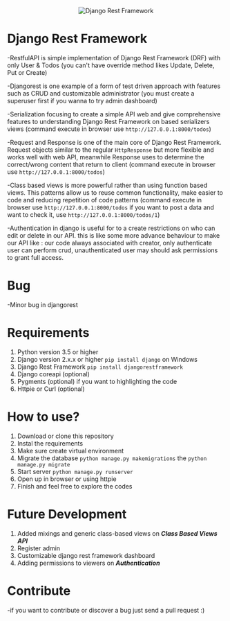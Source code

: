 <p align="center"><img src="https://www.django-rest-framework.org/img/logo.png" alt="Django Rest Framework"></p>


                                                                                                                                      
# Django Rest Framework

-RestfulAPI is simple implementation of Django Rest Framework (DRF) with only User & Todos (you can't have override method likes Update, Delete, Put or Create)

-Djangorest is one example of a form of test driven approach with features such as CRUD and customizable administrator (you must create a superuser first if you wanna to try admin dashboard)

-Serialization focusing to create a simple API web and give comprehensive features to understanding Django Rest Framework on based serializers views (command execute in browser use `http://127.0.0.1:8000/todos`)

-Request and Response is one of the main core of Django Rest Framework. Request objects similar to the regular `HttpResponse` but more flexible and works well with web API, meanwhile Response uses to determine the correct/wrong content that return to client (command execute in browser use `http://127.0.0.1:8000/todos`)

-Class based views is more powerful rather than using function based views. This patterns allow us to reuse common functionality, make easier to code and reducing repetition of code patterns (command execute in browser use `http://127.0.0.1:8000/todos` if you want to post a data and want to check it, use `http://127.0.0.1:8000/todos/1`)

-Authentication in django is useful for to a create restrictions on who can edit or delete in our API. this is like some more advance behaviour to make our API like : our code always associated with creator, only authenticate user can perform crud, unauthenticated user may should ask permissions to grant full access.

# Bug
-Minor bug in djangorest 

# Requirements
1. Python version 3.5 or higher
2. Django version 2.x.x or higher `pip install django` on Windows
3. Django Rest Framework `pip install djangorestframework` 
4. Django coreapi (optional)
5. Pygments (optional) if you want to highlighting the code
6. Httpie or Curl (optional)

# How to use?
1. Download or clone this repository
2. Instal the requirements
3. Make sure create virtual environment
4. Migrate the database `python manage.py makemigrations` the `python manage.py migrate`
5. Start server `python manage.py runserver`
6. Open up in browser or using httpie
7. Finish and feel free to explore the codes

# Future Development
1. Added mixings and generic class-based views on ***Class Based Views API***
2. Register admin
3. Customizable django rest framework dashboard
4. Adding permissions to viewers on ***Authentication***

# Contribute
-if you want to contribute or discover a bug just send a pull request :)
